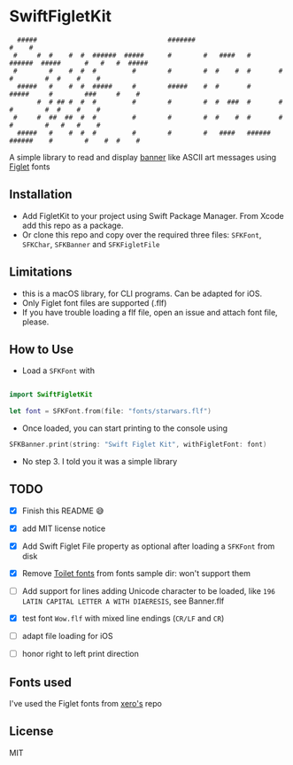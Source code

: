 # SwiftFigletKit

```
  #####                                 #######                                        #    #           
 #     #  #    #  #  ######  #####      #        #   ####   #       ######  #####      #   #   #  ##### 
 #        #    #  #  #         #        #        #  #    #  #       #         #        #  #    #    #   
  #####   #    #  #  #####     #        #####    #  #       #       #####     #        ###     #    #   
       #  # ## #  #  #         #        #        #  #  ###  #       #         #        #  #    #    #   
 #     #  ##  ##  #  #         #        #        #  #    #  #       #         #        #   #   #    #   
  #####   #    #  #  #         #        #        #   ####   ######  ######    #        #    #  #    #   
```

A simple library to read and display [banner](https://en.wikipedia.org/wiki/Banner_(Unix)) like ASCII art messages using [Figlet](http://www.figlet.org/) fonts 

## Installation

- Add FigletKit to your project using Swift Package Manager. From Xcode add this repo as a package.
- Or clone this repo and copy over the required three files: `SFKFont`, `SFKChar`, `SFKBanner` and `SFKFigletFile`

## Limitations

- this is a macOS library, for CLI programs. Can be adapted for iOS.
- Only Figlet font files are supported (.flf)
- If you have trouble loading a flf file, open an issue and attach font file, please.

## How to Use

- Load a `SFKFont` with

```swift

import SwiftFigletKit
 
let font = SFKFont.from(file: "fonts/starwars.flf")
```

- Once loaded, you can start printing to the console using

```swift
SFKBanner.print(string: "Swift Figlet Kit", withFigletFont: font)
```

- No step 3. I told you it was a simple library

## TODO

- [x] Finish this README 😅
- [x] add MIT license notice
- [x] Add Swift Figlet File property as optional after loading a `SFKFont` from disk
- [x] Remove [Toilet fonts](http://caca.zoy.org/wiki/toilet) from fonts sample dir: won't support them
- [ ] Add support for lines adding Unicode character to be loaded, like  `196  LATIN CAPITAL LETTER A WITH DIAERESIS`, see Banner.flf
- [x] test font `Wow.flf` with mixed line endings (`CR/LF` and `CR`)
- [ ] adapt file loading for iOS
- [ ] honor right to left print direction 


## Fonts used

I've used the Figlet fonts from [xero's](https://github.com/xero/figlet-fonts) repo

## License

MIT
